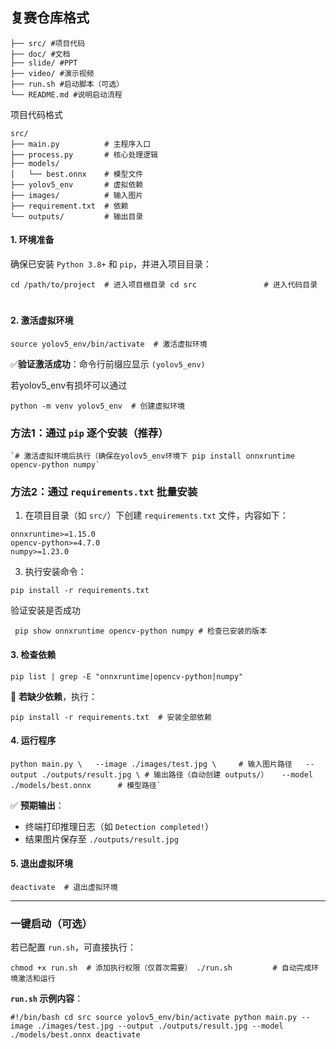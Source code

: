 ## 复赛仓库格式

```
├── src/ #项目代码
├── doc/ #文档
├── slide/ #PPT
├── video/ #演示视频
├── run.sh #启动脚本（可选）
└── README.md #说明启动流程
```

项目代码格式

```
src/
├── main.py          # 主程序入口
├── process.py       # 核心处理逻辑
├── models/
│   └── best.onnx    # 模型文件
├── yolov5_env       # 虚拟依赖
├── images/          # 输入图片
├── requirement.txt  # 依赖
└── outputs/         # 输出目录
```

#### **​1. 环境准备​**​

确保已安装 `Python 3.8+` 和 `pip`，并进入项目目录：

```
cd /path/to/project  # 进入项目根目录 cd src               # 进入代码目录
```
# 
#### ​**​2. 激活虚拟环境​**​

`source yolov5_env/bin/activate  # 激活虚拟环境`

✅ ​**​验证激活成功​**​：命令行前缀应显示 `(yolov5_env)`

若yolov5_env有损坏可以通过
```
python -m venv yolov5_env  # 创建虚拟环境
```
### 方法1：通过 `pip` 逐个安装（推荐）
```
`# 激活虚拟环境后执行（确保在yolov5_env环境下 pip install onnxruntime opencv-python numpy`
```
### 方法2：通过 `requirements.txt` 批量安装

1. 在项目目录（如 `src/`）下创建 `requirements.txt` 文件，内容如下：
```
onnxruntime>=1.15.0
opencv-python>=4.7.0
numpy>=1.23.0 
```
   
3. 执行安装命令：
```
pip install -r requirements.txt
```
验证安装是否成功
```
 pip show onnxruntime opencv-python numpy # 检查已安装的版本
```
#### ​**​3. 检查依赖​**​

`pip list | grep -E "onnxruntime|opencv-python|numpy"`

🔧 ​**​若缺少依赖​**​，执行：

`pip install -r requirements.txt  # 安装全部依赖`

#### ​**​4. 运行程序​**​

```
python main.py \   --image ./images/test.jpg \     # 输入图片路径   --output ./outputs/result.jpg \ # 输出路径（自动创建 outputs/）   --model ./models/best.onnx      # 模型路径`
```

✅ ​**​预期输出​**​：

- 终端打印推理日志（如 `Detection completed!`）
- 结果图片保存至 `./outputs/result.jpg`

#### ​**​5. 退出虚拟环境​**​

`deactivate  # 退出虚拟环境`

---

### ​**​一键启动（可选）​**​

若已配置 `run.sh`，可直接执行：

`chmod +x run.sh  # 添加执行权限（仅首次需要） ./run.sh         # 自动完成环境激活和运行`

​**​`run.sh` 示例内容​**​：

`#!/bin/bash cd src source yolov5_env/bin/activate python main.py --image ./images/test.jpg --output ./outputs/result.jpg --model ./models/best.onnx deactivate`
